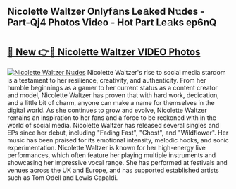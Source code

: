 ## Nicolette Waltzer Onlyf𝚊ns Le𝚊ked N𝚞des - Part-Qj4 Photos Video - Hot Part Le𝚊ks ep6nQ

# <h2><a href="http://ab86782.deff.icu/?id=Nicolette+Waltzer">🔗 New 👉🔴 Nicolette Waltzer VIDEO Photos</a></h2>

[![Nicolette Waltzer N𝚞des](https://i.imgur.com/rIISA9y.gif)](http://ab86782.deff.icu/?id=Nicolette+Waltzer)
Nicolette Waltzer's rise to social media stardom is a testament to her resilience, creativity, and authenticity. From her humble beginnings as a gamer to her current status as a content creator and model, Nicolette Waltzer has proven that with hard work, dedication, and a little bit of charm, anyone can make a name for themselves in the digital world. As she continues to grow and evolve, Nicolette Waltzer remains an inspiration to her fans and a force to be reckoned with in the world of social media. Nicolette Waltzer has released several singles and EPs since her debut, including "Fading Fast", "Ghost", and "Wildflower". Her music has been praised for its emotional intensity, melodic hooks, and sonic experimentation. Nicolette Waltzer is known for her high-energy live performances, which often feature her playing multiple instruments and showcasing her impressive vocal range. She has performed at festivals and venues across the UK and Europe, and has supported established artists such as Tom Odell and Lewis Capaldi.
